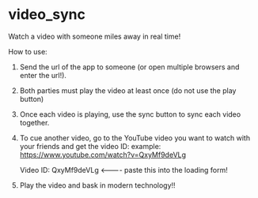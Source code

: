 # video_sync

Watch a video with someone miles away in real time!


How to use:
1. Send the url of the app to someone (or open multiple browsers and enter the url!).
2. Both parties must play the video at least once (do not use the play button)
3. Once each video is playing, use the sync button to sync each video together.
4. To cue another video, go to the YouTube video you want to watch with your friends and get the video ID:
  example:
    https://www.youtube.com/watch?v=QxyMf9deVLg
    
    Video ID: QxyMf9deVLg <---- paste this into the loading form!
5. Play the video and bask in modern technology!! 
